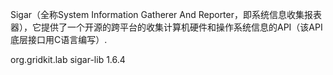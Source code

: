 
Sigar（全称System Information Gatherer And Reporter，即系统信息收集报表器），它提供了一个开源的跨平台的收集计算机硬件和操作系统信息的API（该API底层接口用C语言编写）.

<dependency>
    <groupId>org.gridkit.lab</groupId>
    <artifactId>sigar-lib</artifactId>
    <version>1.6.4</version>
</dependency>
		 